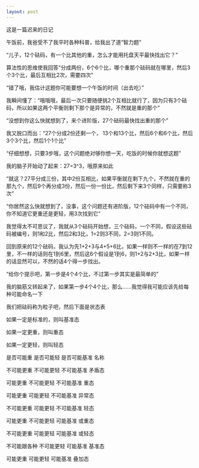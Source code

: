 ```yaml
---
layout: post
---
```

这是一篇迟来的日记

午饭前，我爸受不了我平时各种科普，给我出了道“智力题”

“儿子，12个砝码，有一个比其他的重，怎么才能用托盘天平最快找出它？”

算法性的思维使我回答“分成两份，6个6个比，哪个重那个砝码就在哪里，然后3个3个比，最后互相比2次，需要四次”

“错了哦，我估计这题你可能要想一个午饭的时间（出去吃）”

我瞬间懂了：“哦哦哦，最后一次只要随便挑2个互相比就行了，因为只有3个砝码，所以如果这两个平衡则剩下那个是异常的，不然就是重的那个”

“没想到你这么快就想到了，来个进阶版，27个砝码最快找出重的那个”

我又脱口而出：“27个分成2份还剩一个， 13个和13个比，然后6个和6个比，然后3个3个比，然后1个1个比”

“仔细想想，只要3步哦，这个问题绝对够你想一天，吃饭的时候你就想这题”

我的脑子开始动了起来：27=3^3，哦原来如此

“就这？27平分成三份，其中2份互相比，如果平衡就在剩下九个，不然就在重的那九个，然后9个再分成3份，然后一份一份比，然后剩下来3个同样，只需要称3次”

“你居然这么快就想到了，没事，这个问题还有进阶版，12个砝码中有一个不同，你不知道它更重还是更轻，用3次找到它”

我觉得太不可思议了，我就从3个砝码开始想，三个砝码，一个不同，假设这些砝码被编号，则1和2比，然后2和3比，1=2则3不同，2=3则1不同。
  
回到原来的12个砝码，我认为先1+2+3与4+5+6比，如果一样则不一样的在7到12里，不一样的话则在1到6里，然后这6个假设是1到6，则1+2与2+3比，如果一样的话显然可以，不然的话4个得一步找出。
  
“给你个提示吧，第一步是4个4个比，不过第一步其实是最简单的”
  
我的脑筋又转起来了，如果第一步4个4个比，那么……我觉得我可能应该先给每种可能命名一下

我们把砝码称为粒子吧，然后下面是状态表

如果一定是标准的，则叫基准态

如果一定更重，则叫重态

如果一定更轻，则叫轻态

是否可能重 是否可能轻 是否可能基准 名称

不可能更重 不可能更轻 不可能基准 矛盾态

可能更重   不可能更轻 不可能基准 重态

可能更重   可能更轻   不可能基准 异常态

不可能更重 可能更轻    不可能基准 轻态

可能更重   不可能更轻 可能基准  或重态
  
不可能更重 可能更轻    可能基准 或轻态

不可能跟各种 不可能更轻 可能基准 基准态
  
可能更重   可能更轻   可能基准  叠加态